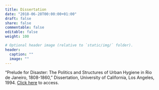 ```yaml
---
title: Dissertation
date: "2018-06-28T00:00:00+01:00"
draft: false
share: false
commentable: false
editable: false
weight: 100

# Optional header image (relative to `static/img/` folder).
header:
  caption: ""
  image: ""
---
```


“Prelude for Disaster: The Politics and Structures of Urban Hygiene in Rio de Janeiro, 1808-1860,” Dissertation, University of California, Los Angeles, 1994. 
[Click here](https://u.pcloud.link/publink/show?code=XZ42lIkZYG6Fj6el7bHXUsNFaxjczQpFWAPX) to access.

